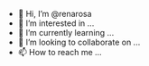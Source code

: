 - 👋 Hi, I’m @renarosa
- 👀 I’m interested in ...
- 🌱 I’m currently learning ...
- 💞️ I’m looking to collaborate on ...
- 📫 How to reach me ...

<!---
renarosa/renarosa is a ✨ special ✨ repository because its `README.md` (this file) appears on your GitHub profile.
You can click the Preview link to take a look at your changes.
--->
